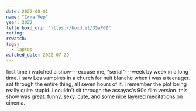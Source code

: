 ```yaml
---
date: 2022-08-01
name: "Irma Vep"
year: 2022
letterboxd_uri: "https://boxd.it/35aP0Z"
rating: 
rewatch: 
tags:
  - laptop
watched_date: 2022-07-29
---
```


first time i watched a show---excuse me, "serial"---week by week in a long time. i saw Les vampires in a church for nuit blanche when i was a teenager. sat through the entire thing, all seven hours of it. i remember the plot being really quite stupid. i couldn't sit through the assayas's 90s film version. this show was great. funny, sexy, cute, and some nice layered meditations on cinema.
